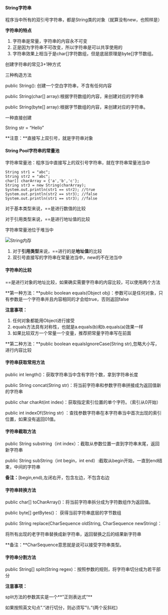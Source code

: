 #### String字符串

程序当中所有的双引号字符串，都是String类的对象（就算没有new，也照样是）

**字符串的特点**

1. 字符串是常量，字符串的内容永不可变
2. 正是因为字符串不可改变，所以字符串是可以共享使用的
3. 字符串效果上相当于是char[]字符数组，但是底层原理是byte[]字节数组。



创建字符串的常见3+1种方式

三种构造方法

public String(): 创建一个空白字符串，不含有任何内容

public String(char[] array):根据字符数组的内容，来创建对应的字符串

public String(byte[] array):根据字节数组的内容，来创建对应的字符串。

一种直接创建

String str = “Hello” 



**注意：**直接写上双引号，就是字符串对象



#### String Pool字符串的常量池

字符串常量池：程序当中直接写上的双引号字符串，就在字符串常量池当中

```
String str1 = "abc";
String str2 = "abc";
char[] charArray = {'a','b','c'};
String str3 = new String(charArray);
System.out.println(str1 == str2); //true
System.out.println(str2 == str3); //false
System.out.println(str1 == str3); //false
```

对于基本类型来说，==是进行数值的比较

对于引用类型来说，==是进行地址值的比较

字符串常量池位于堆当中

![String内存](D:\GoodGoodStudy\JavaSE\img\String内存.png)

1. 对于**引用类型**来说，==进行的是**地址值**的比较
2. 双引号直接写的字符串在常量池当中，new的不在池当中



#### 字符串的比较

==是进行对象的地址比较，如果确实需要字符串的内容比较，可以使用两个方法

**第一种方法：**public boolean equals(Object obj)：参数可以是任何对象，只有参数是一个字符串并且内容相同的才会给true，否则返回false

**注意事项：**

1. 任何对象都能用Object进行接受
2. equals方法具有对称性，也就是a.equals(b)和b.equals(a)效果一样
3. 如果比较双方一个常量一个变量，推荐把常量字符串写在前面



**第二种方法：**public boolean equalsIgnoreCase(String str),忽略大小写，进行内容比较



#### 字符串获取常用方法

public int length()：获取字符串当中含有字符个数，拿到字符串长度

public String concat(String str)：将当前字符串和参数字符串拼接成为返回值新的字符串

public char charAt(int index)：获取指定索引位置的单个字符。（索引从0开始）

public int indexOf(String str) ：查找参数字符串在本字符串当中首次出现的索引位置，如果没有返回01值。



#### 字符串截取方法

public String substring（int index）：截取从参数位置一直到字符串末尾，返回新字符串

public String subString（int begin，int end）:截取从begin开始，一直到end结束，中间的字符串

**备注：**[begin,end),左闭右开，包含左边，不包含右边



#### 字符串转换方法

public char[] toCharArray()：将当前字符串拆分成为字符数组作为返回值。

public byte[] getBytes()： 获得当前字符串底层的字节数组

public String replace(CharSequence oldString, CharSequence newString)：

将所有出现的老字符串替换成新字符串，返回替换之后的结果新字符串

**备注：**CharSequence意思就是说可以接受字符串类型。



#### 字符串分割方法

public String[] split(String regex)：按照参数的规则，将字符串切分成为若干部分

**注意事项：**

split方法的参数其实是一个**”正则表达式“**

如果按照英文句点”.“进行切分，则必须写”\\\\\.“(两个反斜杠)